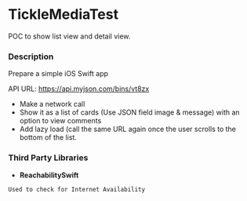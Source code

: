 # TickleMediaTest

POC to show list view and detail view.

### Description

Prepare a simple iOS Swift app

API URL: https://api.myjson.com/bins/vt8zx
* Make a network call
* Show it as a list of cards (Use JSON field image & message) with an option to view comments
* Add lazy load (call the same URL again once the user scrolls to the bottom of the list.


### Third Party Libraries

* **ReachabilitySwift**

```
Used to check for Internet Availability
```
